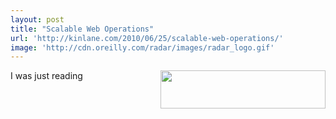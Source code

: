 ```yaml
---
layout: post
title: "Scalable Web Operations"
url: 'http://kinlane.com/2010/06/25/scalable-web-operations/'
image: 'http://cdn.oreilly.com/radar/images/radar_logo.gif'
---
```


<img class="alignnone c1" title="Radar Logo" src="http://cdn.oreilly.com/radar/images/radar_logo.gif" alt="" width="264" height="61" align="right" />I was just reading